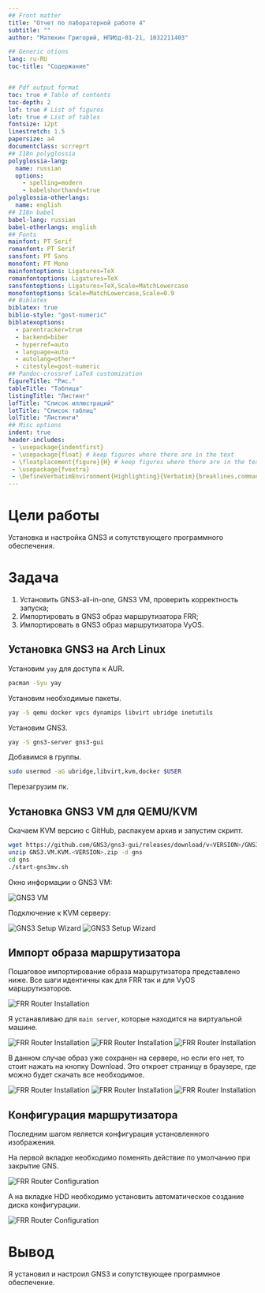 ```yaml
---
## Front matter
title: "Отчет по лабораторной работе 4"
subtitle: ""
author: "Матюхин Григорий, НПИбд-01-21, 1032211403"

## Generic otions
lang: ru-RU
toc-title: "Содержание"


## Pdf output format
toc: true # Table of contents
toc-depth: 2
lof: true # List of figures
lot: true # List of tables
fontsize: 12pt
linestretch: 1.5
papersize: a4
documentclass: scrreprt
## I18n polyglossia
polyglossia-lang:
  name: russian
  options:
	- spelling=modern
	- babelshorthands=true
polyglossia-otherlangs:
  name: english
## I18n babel
babel-lang: russian
babel-otherlangs: english
## Fonts
mainfont: PT Serif
romanfont: PT Serif
sansfont: PT Sans
monofont: PT Mono
mainfontoptions: Ligatures=TeX
romanfontoptions: Ligatures=TeX
sansfontoptions: Ligatures=TeX,Scale=MatchLowercase
monofontoptions: Scale=MatchLowercase,Scale=0.9
## Biblatex
biblatex: true
biblio-style: "gost-numeric"
biblatexoptions:
  - parentracker=true
  - backend=biber
  - hyperref=auto
  - language=auto
  - autolang=other*
  - citestyle=gost-numeric
## Pandoc-crossref LaTeX customization
figureTitle: "Рис."
tableTitle: "Таблица"
listingTitle: "Листинг"
lofTitle: "Список иллюстраций"
lotTitle: "Список таблиц"
lolTitle: "Листинги"
## Misc options
indent: true
header-includes:
 - \usepackage{indentfirst}
 - \usepackage{float} # keep figures where there are in the text
 - \floatplacement{figure}{H} # keep figures where there are in the text
 - \usepackage{fvextra}
 - \DefineVerbatimEnvironment{Highlighting}{Verbatim}{breaklines,commandchars=\\\{\}}
---
```

# Цели работы
Установка и настройка GNS3 и сопутствующего программного обеспечения.

# Задача
1. Установить GNS3-all-in-one, GNS3 VM, проверить корректность запуска;
2. Импортировать в GNS3 образ маршрутизатора FRR;
3. Импортировать в GNS3 образ маршрутизатора VyOS.

## Установка GNS3 на Arch Linux

Установим `yay` для доступа к AUR.
```bash
pacman -Syu yay
```
Установим необходимые пакеты.
```bash
yay -S qemu docker vpcs dynamips libvirt ubridge inetutils
```
Установим GNS3.
```bash
yay -S gns3-server gns3-gui
```
Добавимся в группы.
```bash
sudo usermod -aG ubridge,libvirt,kvm,docker $USER
```
Перезагрузим пк.

## Установка GNS3 VM для QEMU/KVM

Скачаем KVM версию с GitHub, распакуем архив и запустим скрипт.
```bash
wget https://github.com/GNS3/gns3-gui/releases/download/v<VERSION>/GNS3.VM.KVM.<VERSION>.zip
unzip GNS3.VM.KVM.<VERSION>.zip -d gns
cd gns
./start-gns3mv.sh
```

Окно информации о GNS3 VM:

![GNS3 VM](../images/gns-vm.png)

Подключение к KVM серверу:

![GNS3 Setup Wizard](../images/gns-setup-wizard.png)
![GNS3 Setup Wizard](../images/gns-remote-server.png)

## Импорт образа маршрутизатора
Пошаговое импортирование образа маршрутизатора представлено ниже.
Все шаги идентичны как для FRR так и для VyOS маршрутизаторов.

![FRR Router Installation](../images/frr-0.png)

Я устанавливаю для `main server`, которые находится на виртуальной машине.

![FRR Router Installation](../images/frr-1.png)
![FRR Router Installation](../images/frr-2.png)
![FRR Router Installation](../images/frr-3.png)

В данном случае образ уже сохранен на сервере, но если его нет, то стоит нажать на кнопку Download. Это откроет страницу в браузере, где можно будет скачать все необходимое.

![FRR Router Installation](../images/frr-5.png)
![FRR Router Installation](../images/frr-4.png)
![FRR Router Installation](../images/frr-6.png)

## Конфигурация маршрутизатора

Последним шагом является конфигурация установленного изображения.

На первой вкладке необходимо поменять действие по умолчанию при закрытие GNS.

![FRR Router Configuration](../images/conf-0.png)

А на вкладке HDD необходимо установить автоматическое создание диска конфигурации.

![FRR Router Configuration](../images/conf-1.png)

# Вывод
Я установил и настроил GNS3 и сопутствующее программное обеспечение.

